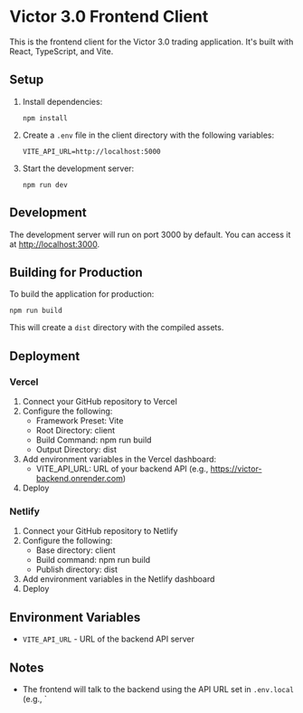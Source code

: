 # Victor 3.0 Frontend Client

This is the frontend client for the Victor 3.0 trading application. It's built with React, TypeScript, and Vite.

## Setup

1. Install dependencies:
   ```
   npm install
   ```

2. Create a `.env` file in the client directory with the following variables:
   ```
   VITE_API_URL=http://localhost:5000
   ```

3. Start the development server:
   ```
   npm run dev
   ```

## Development

The development server will run on port 3000 by default. You can access it at [http://localhost:3000](http://localhost:3000).

## Building for Production

To build the application for production:
```
npm run build
```

This will create a `dist` directory with the compiled assets.

## Deployment

### Vercel

1. Connect your GitHub repository to Vercel
2. Configure the following:
   - Framework Preset: Vite
   - Root Directory: client
   - Build Command: npm run build
   - Output Directory: dist
3. Add environment variables in the Vercel dashboard:
   - VITE_API_URL: URL of your backend API (e.g., https://victor-backend.onrender.com)
4. Deploy

### Netlify

1. Connect your GitHub repository to Netlify
2. Configure the following:
   - Base directory: client
   - Build command: npm run build
   - Publish directory: dist
3. Add environment variables in the Netlify dashboard
4. Deploy

## Environment Variables

- `VITE_API_URL` - URL of the backend API server

## Notes
- The frontend will talk to the backend using the API URL set in `.env.local` (e.g., `